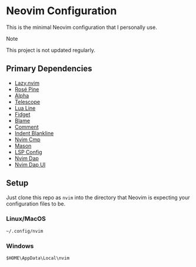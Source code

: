 # Neovim Configuration

This is the minimal Neovim configuration that I personally use.

>[!NOTE]
> This project is not updated regularly.

## Primary Dependencies

- [Lazy.nvim](https://github.com/folke/lazy.nvim)
- [Rosé Pine](https://github.com/rose-pine/neovim)
- [Alpha](https://github.com/goolord/alpha-nvim)
- [Telescope](https://github.com/nvim-telescope/telescope.nvim)
- [Lua Line](https://github.com/nvim-lualine/lualine.nvim)
- [Fidget](https://github.com/j-hui/fidget.nvim)
- [Blame](https://github.com/FabijanZulj/blame.nvim)
- [Comment](https://github.com/numToStr/Comment.nvim)
- [Indent Blankline](https://github.com/lukas-reineke/indent-blankline.nvim)
- [Nvim Cmp](https://github.com/hrsh7th/nvim-cmp)
- [Mason](https://github.com/williamboman/mason.nvim)
- [LSP Config](https://github.com/neovim/nvim-lspconfig)
- [Nvim Dap](https://github.com/mfussenegger/nvim-dap)
- [Nvim Dap UI](https://github.com/rcarriga/nvim-dap-ui)

## Setup

Just clone this repo as `nvim` into the directory that Neovim is expecting your 
configuration files to be. 

### Linux/MacOS
`~/.config/nvim`

### Windows
`$HOME\AppData\Local\nvim`
